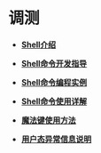 # 调测<a name="ZH-CN_TOPIC_0000001157319409"></a>

-   **[Shell介绍](kernel-lite-small-shell-des.md)**  

-   **[Shell命令开发指导](kernel-lite-small-shell-guide.md)**  

-   **[Shell命令编程实例](kernel-lite-small-shell-sample.md)**  

-   **[Shell命令使用详解](kernel-lite-small-shell-cmd.md)**  

-   **[魔法键使用方法](kernel-lite-small-shell-cmd-mag.md)**  

-   **[用户态异常信息说明](kernel-lite-small-shell-cmd-abn.md)**  


